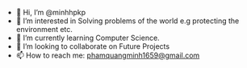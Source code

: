 - 👋 Hi, I’m @minhhpkp
- 👀 I’m interested in Solving problems of the world e.g protecting the environment etc.
- 🌱 I’m currently learning Computer Science.
- 💞️ I’m looking to collaborate on Future Projects
- 📫 How to reach me: phamquangminh1659@gmail.com

<!---
minhhpkp/minhhpkp is a ✨ special ✨ repository because its `README.md` (this file) appears on your GitHub profile.
You can click the Preview link to take a look at your changes.
--->

